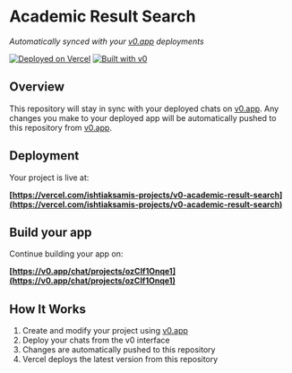 # Academic Result Search

*Automatically synced with your [v0.app](https://v0.app) deployments*

[![Deployed on Vercel](https://img.shields.io/badge/Deployed%20on-Vercel-black?style=for-the-badge&logo=vercel)](https://vercel.com/ishtiaksamis-projects/v0-academic-result-search)
[![Built with v0](https://img.shields.io/badge/Built%20with-v0.app-black?style=for-the-badge)](https://v0.app/chat/projects/ozCIf1Onqe1)

## Overview

This repository will stay in sync with your deployed chats on [v0.app](https://v0.app).
Any changes you make to your deployed app will be automatically pushed to this repository from [v0.app](https://v0.app).

## Deployment

Your project is live at:

**[https://vercel.com/ishtiaksamis-projects/v0-academic-result-search](https://vercel.com/ishtiaksamis-projects/v0-academic-result-search)**

## Build your app

Continue building your app on:

**[https://v0.app/chat/projects/ozCIf1Onqe1](https://v0.app/chat/projects/ozCIf1Onqe1)**

## How It Works

1. Create and modify your project using [v0.app](https://v0.app)
2. Deploy your chats from the v0 interface
3. Changes are automatically pushed to this repository
4. Vercel deploys the latest version from this repository